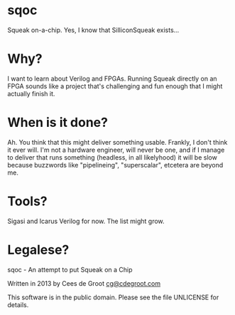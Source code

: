 sqoc
====

Squeak on-a-chip. Yes, I know that SilliconSqueak exists...

Why? 
====

I want to learn about Verilog and FPGAs. Running Squeak directly
on an FPGA sounds like a project that's challenging and fun enough
that I might actually finish it.


When is it done?
================

Ah. You think that this might deliver something usable. Frankly, I
don't think it ever will. I'm not a hardware engineer, will never
be one, and if I manage to deliver that runs something (headless,
in all likelyhood) it will be slow because buzzwords like "pipelineing",
"superscalar", etcetera are beyond me.

Tools?
======

Sigasi and Icarus Verilog for now. The list might grow.

Legalese?
=========

sqoc - An attempt to put Squeak on a Chip

Written in 2013 by Cees de Groot <cg@cdegroot.com>

This software is in the public domain. Please see the file
UNLICENSE for details.

